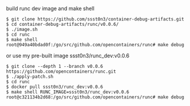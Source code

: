 build runc dev image and make shell

```
$ git clone https://github.com/ssst0n3/container-debug-artifacts.git
$ cd container-debug-artifacts/runc/v0.0.6/
$ ./image.sh
$ cd runc
$ make shell
root@949a40bdad0f:/go/src/github.com/opencontainers/runc# make debug
```

or use my pre-built image ssst0n3/runc_dev:v0.0.6

```
$ git clone --depth 1 --branch v0.0.6 https://github.com/opencontainers/runc.git
$ ./apply-patch.sh
$ cd runc
$ docker pull ssst0n3/runc_dev:v0.0.6
$ make shell RUNC_IMAGE=ssst0n3/runc_dev:v0.0.6
root@c321134b2d68:/go/src/github.com/opencontainers/runc# make debug
```
